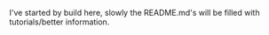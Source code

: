 I've started by build here, slowly the README.md's will be filled with tutorials/better information.
